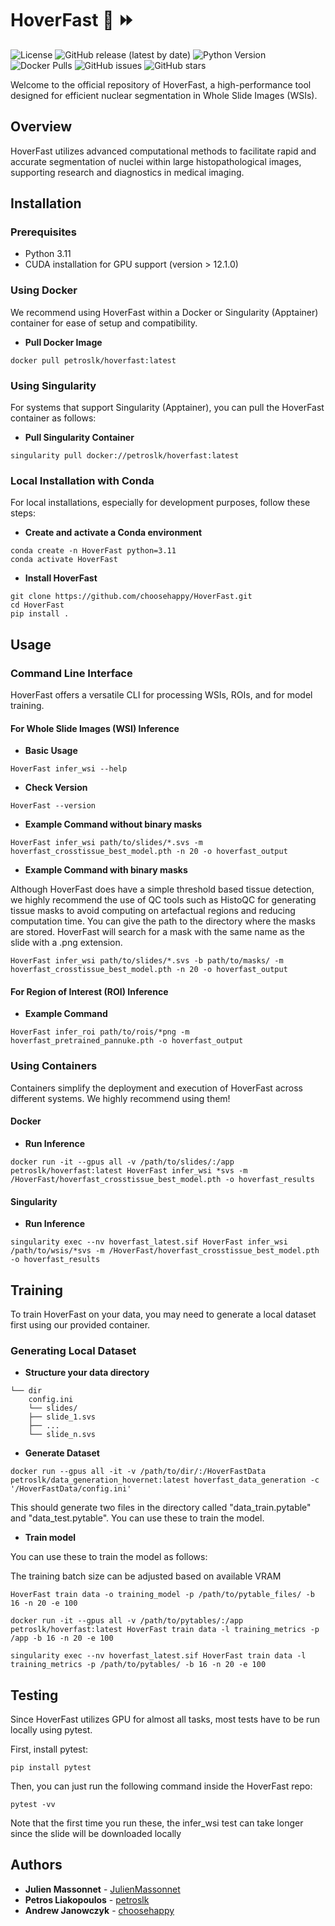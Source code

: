 # HoverFast :microscope: :fast_forward:

![License](https://img.shields.io/badge/License-BSD_3--Clause-blue.svg)
![GitHub release (latest by date)](https://img.shields.io/github/v/release/choosehappy/HoverFast)
![Python Version](https://img.shields.io/badge/python-3.11-blue)
![Docker Pulls](https://img.shields.io/docker/pulls/petroslk/hoverfast)
![GitHub issues](https://img.shields.io/github/issues/choosehappy/HoverFast)
![GitHub stars](https://img.shields.io/github/stars/choosehappy/HoverFast)

Welcome to the official repository of HoverFast, a high-performance tool designed for efficient nuclear segmentation in Whole Slide Images (WSIs).

## Overview

HoverFast utilizes advanced computational methods to facilitate rapid and accurate segmentation of nuclei within large histopathological images, supporting research and diagnostics in medical imaging.

## Installation

### Prerequisites

- Python 3.11
- CUDA installation for GPU support (version > 12.1.0)

### Using Docker

We recommend using HoverFast within a Docker or Singularity (Apptainer) container for ease of setup and compatibility.

- **Pull Docker Image**
```
docker pull petroslk/hoverfast:latest
```

### Using Singularity

For systems that support Singularity (Apptainer), you can pull the HoverFast container as follows:

- **Pull Singularity Container**
```
singularity pull docker://petroslk/hoverfast:latest
```

### Local Installation with Conda

For local installations, especially for development purposes, follow these steps:

- **Create and activate a Conda environment**
```
conda create -n HoverFast python=3.11
conda activate HoverFast
```

- **Install HoverFast**
```
git clone https://github.com/choosehappy/HoverFast.git
cd HoverFast
pip install .
```

## Usage

### Command Line Interface

HoverFast offers a versatile CLI for processing WSIs, ROIs, and for model training.

#### For Whole Slide Images (WSI) Inference

- **Basic Usage**
```
HoverFast infer_wsi --help
```
- **Check Version**
```
HoverFast --version
```

- **Example Command without binary masks**
```
HoverFast infer_wsi path/to/slides/*.svs -m hoverfast_crosstissue_best_model.pth -n 20 -o hoverfast_output
```

- **Example Command with binary masks**

Although HoverFast does have a simple threshold based tissue detection, we highly recommend the use of QC tools such as HistoQC for generating tissue masks to avoid computing on artefactual regions and reducing computation time.
You can give the path to the directory where the masks are stored. HoverFast will search for a mask with the same name as the slide with a .png extension.

```
HoverFast infer_wsi path/to/slides/*.svs -b path/to/masks/ -m hoverfast_crosstissue_best_model.pth -n 20 -o hoverfast_output
```

#### For Region of Interest (ROI) Inference

- **Example Command**

```
HoverFast infer_roi path/to/rois/*png -m hoverfast_pretrained_pannuke.pth -o hoverfast_output
```

### Using Containers

Containers simplify the deployment and execution of HoverFast across different systems. We highly recommend using them!

#### Docker

- **Run Inference**

```
docker run -it --gpus all -v /path/to/slides/:/app petroslk/hoverfast:latest HoverFast infer_wsi *svs -m /HoverFast/hoverfast_crosstissue_best_model.pth -o hoverfast_results
```

#### Singularity

- **Run Inference**

```
singularity exec --nv hoverfast_latest.sif HoverFast infer_wsi /path/to/wsis/*svs -m /HoverFast/hoverfast_crosstissue_best_model.pth -o hoverfast_results
```

## Training

To train HoverFast on your data, you may need to generate a local dataset first using our provided container.

### Generating Local Dataset

- **Structure your data directory**

```
└── dir
    config.ini
    └── slides/
    ├── slide_1.svs
    ├── ...
    └── slide_n.svs
```

- **Generate Dataset**

```
docker run --gpus all -it -v /path/to/dir/:/HoverFastData petroslk/data_generation_hovernet:latest hoverfast_data_generation -c '/HoverFastData/config.ini'
```

This should generate two files in the directory called "data_train.pytable" and "data_test.pytable". You can use these to train the model.

- **Train model**

You can use these to train the model as follows:

The training batch size can be adjusted based on available VRAM

```
HoverFast train data -o training_model -p /path/to/pytable_files/ -b 16 -n 20 -e 100
```

```
docker run -it --gpus all -v /path/to/pytables/:/app petroslk/hoverfast:latest HoverFast train data -l training_metrics -p /app -b 16 -n 20 -e 100
```

```
singularity exec --nv hoverfast_latest.sif HoverFast train data -l training_metrics -p /path/to/pytables/ -b 16 -n 20 -e 100
```

## Testing

Since HoverFast utilizes GPU for almost all tasks, most tests have to be run locally using pytest.

First, install pytest:

```
pip install pytest
```

Then, you can just run the following command inside the HoverFast repo:

```
pytest -vv
```
Note that the first time you run these, the infer_wsi test can take longer since the slide will be downloaded locally

## Authors

- **Julien Massonnet** - [JulienMassonnet](https://github.com/JulienMassonnet)
- **Petros Liakopoulos**  - [petroslk](https://github.com/petroslk)
- **Andrew Janowczyk**  - [choosehappy](https://github.com/choosehappy)
